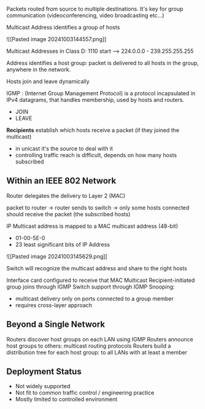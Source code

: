 Packets routed from source to multiple destinations. It's key for group communication (videoconferencing, video broadcasting etc...)

Multicast Address identifies a group of hosts

![[Pasted image 20241003144557.png]]

Multicast Addresses in Class D: 1110 start --> 224.0.0.0 - 239.255.255.255

Address identifies a host group: packet is delivered to all hosts in the group, anywhere in the network.


Hosts join and leave dynamically

IGMP : (Internet Group Management Protocol) is a protocol incapsulated in IPv4 datagrams, that handles membership, used by hosts and routers.
- JOIN
- LEAVE

**Recipients** establish which hosts receive a packet (if they joined the multicast)
- in unicast it's the source to deal with it
- controlling traffic reach is difficult, depends on how many hosts subscribed

## Within an IEEE 802 Network

Router delegates the delivery to Layer 2 (MAC)

packet to router -> router sends to switch -> only some hosts connected should receive the packet (the subscribed hosts)

IP Multicast address is mapped to a MAC multicast address (48-bit)
- 01-00-5E-0
- 23 least significant bits of IP Address

![[Pasted image 20241003145629.png]]

Switch will recognize the multicast address and share to the right hosts

Interface card configured to receive that MAC Multicast
Recipient-initiated group joins through IGMP
Switch support through IGMP Snooping:
- multicast delivery only on ports connected to a group member
- requires cross-layer approach

## Beyond a Single Network

Routers discover host groups on each LAN using IGMP
Routers announce host groups to others: multicast routing protocols
Routers build a distribution tree for each host group: to all LANs with at least a member

## Deployment Status

- Not widely supported
- Not fit to common traffic control / engineering practice
- Mostly limited to controlled environment